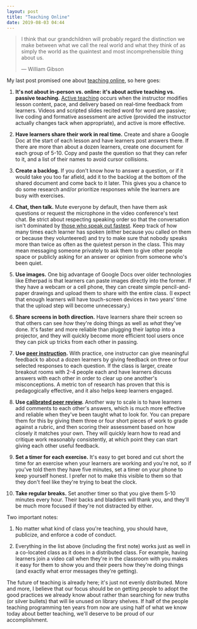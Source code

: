 ```yaml
---
layout: post
title: "Teaching Online"
date: 2019-08-03 04:44
---
```


> I think that our grandchildren will probably regard the distinction we make
> between what we call the real world and what they think of as simply the world
> as the quaintest and most incomprehensible thing about us.
>
> — William Gibson

My last post promised one about [teaching online]({{site.github.url}}/2019/07/27/doing-good-and-getting-paid.html),
so here goes:

1.  **It's not about in-person vs. online: it's about active teaching vs. passive teaching.**
    [Active teaching]({{site.github.url}}/2019/05/26/active-teaching.html)
    occurs when the instructor modifies lesson content, pace, and delivery
    based on real-time feedback from learners.
    Videos and scripted slides recited word for word are passive;
    live coding and formative assessment are active
    (provided the instructor actually changes tack when appropriate),
    and active is more effective.

2.  **Have learners share their work in real time.**
    Create and share a Google Doc at the start of each lesson
    and have learners post answers there.
    If there are more than about a dozen learners,
    create one document for each group of 5-10.
    Copy and paste the question so that they can refer to it,
    and a list of their names to avoid cursor collisions.

3.  **Create a backlog.**
    If you don't know how to answer a question,
    or if it would take you too far afield,
    add it to the backlog at the bottom of the shared document
    and come back to it later.
    This gives you a chance to do some research and/or prioritize responses
    while the learners are busy with exercises.

4.  **Chat, then talk.**
    Mute everyone by default,
    then have them ask questions or request the microphone in the video conference's text chat.
    Be strict about respecting speaking order so that the conversation isn't dominated by
    [those who speak out fastest](https://chelseatroy.com/2018/03/29/why-do-remote-meetings-suck-so-much/).
    Keep track of how many times each learner has spoken
    (either because you called on them or because they volunteered)
    and try to make sure that nobody speaks more than twice as often as the quietest person in the class.
    This may mean messaging someone privately to ask them to give other people space
    or publicly asking for an answer or opinion from someone who's been quiet.

5.  **Use images.**
    One big advantage of Google Docs over older technologies like Etherpad
    is that learners can paste images directly into the former.
    If they have a webcam or a cell phone,
    they can create simple pencil-and-paper drawings and upload them
    to share with the entire class.
    (I expect that enough learners will have touch-screen devices in two years' time
    that the upload step will become unnecessary.)

6.  **Share screens in both direction.**
    Have learners share their screen so that others can see *how* they're doing things
    as well as *what* they've done.
    It's faster and more reliable than plugging their laptop into a projector,
    and they will quickly become more efficient tool users
    once they can pick up tricks from each other in passing.

7.  **Use [peer instruction](http://teachtogether.tech/#s:classroom-peer).**
    With practice,
    one instructor can give meaningful feedback to about a dozen learners
    by giving feedback on three or four selected responses to each question.
    If the class is larger,
    create breakout rooms with 2-4 people each
    and have learners discuss answers with each other
    in order to clear up one another's misconceptions.
    A metric ton of research has proven that this is pedagogically effective,
    and it also helps keep learners engaged.

8.  **Use [calibrated peer review](http://teachtogether.tech/#s:individual-peer).**
    Another way to scale is to have learners add comments to each other's answers,
    which is much more effective and reliable when they've been taught what to look for.
    You can prepare them for this by giving them
    three or four short pieces of work to grade against a rubric,
    and then scoring their assessment based on how closely it matches your own.
    They will quickly learn how to read and critique work reasonably consistently,
    at which point they can start giving each other useful feedback.

9.  **Set a timer for each exercise.**
    It's easy to get bored and cut short the time for an exercise
    when your learners are working and you're not,
    so if you've told them they have five minutes,
    set a timer on your phone to keep yourself honest.
    I prefer not to make this visible to them
    so that they don't feel like they're trying to beat the clock.

10. **Take regular breaks.**
    Set another timer so that you give them 5-10 minutes every hour.
    Their backs and bladders will thank you,
    and they'll be much more focused if they're not distracted by either.

Two important notes:

1.  No matter what kind of class you're teaching,
    you should have, publicize, and enforce a code of conduct.

2.  Everything in the list above (including the first note)
    works just as well in a co-located class as it does in a distributed class.
    For example,
    having learners join a video call when they're in the classroom with you
    makes it easy for them to show you and their peers how they're doing things
    (and exactly what error messages they're getting).

The future of teaching is already here; it's just not evenly distributed.
More and more,
I believe that our focus should be on getting people to adopt the good practices we already know about
rather than searching for new truths (or silver bullets)
that will lie unused on library shelves.
If half of the people teaching programming ten years from now
are using half of what we know today about better teaching,
we'll deserve to be proud of our accomplishment.
